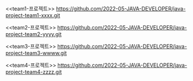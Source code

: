 <<team1-프로젝트>>
https://github.com/2022-05-JAVA-DEVELOPER/java-project-team1-xxxx.git

<<team2-프로젝트>>
https://github.com/2022-05-JAVA-DEVELOPER/java-project-team2-yyyy.git

<<team3-프로젝트>>
https://github.com/2022-05-JAVA-DEVELOPER/java-project-team3-wwww.git

<<team4-프로젝트>>
https://github.com/2022-05-JAVA-DEVELOPER/java-project-team4-zzzz.git


